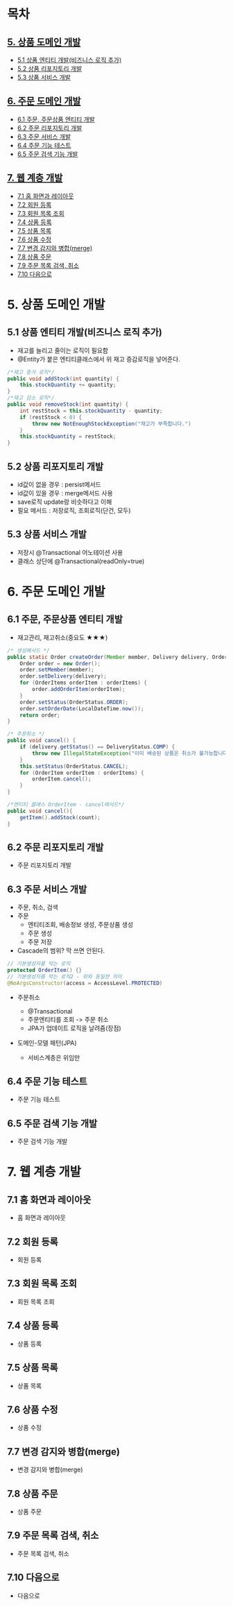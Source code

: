 # 목차

## [5. 상품 도메인 개발](#5-상품-도메인-개발)

- [5.1 상품 엔티티 개발(비즈니스 로직 추가)](#51-상품-엔티티-개발비즈니스-로직-추가)
- [5.2 상품 리포지토리 개발](#52-상품-리포지토리-개발)
- [5.3 상품 서비스 개발](#53-상품-서비스-개발)

## [6. 주문 도메인 개발](#6-주문-도메인-개발)

- [6.1 주문, 주문상품 엔티티 개발](#61-주문-주문상품-엔티티-개발)
- [6.2 주문 리포지토리 개발](#62-주문-리포지토리-개발)
- [6.3 주문 서비스 개발](#63-주문-서비스-개발)
- [6.4 주문 기능 테스트](#64-주문-기능-테스트)
- [6.5 주문 검색 기능 개발](#65-주문-검색-기능-개발)

## [7. 웹 계층 개발](#7-웹-계층-개발)

- [7.1 홈 화면과 레이아웃](#71-홈-화면과-레이아웃)
- [7.2 회원 등록](#72-회원-등록)
- [7.3 회원 목록 조회](#73-회원-목록-조회)
- [7.4 상품 등록](#74-상품-등록)
- [7.5 상품 목록](#75-상품-목록)
- [7.6 상품 수정](#76-상품-수정)
- [7.7 변경 감지와 병합(merge)](#77-변경-감지와-병합merge)
- [7.8 상품 주문](#78-상품-주문)
- [7.9 주문 목록 검색, 취소](#79-주문-목록-검색-취소)
- [7.10 다음으로](#710-다음으로)

# 5. 상품 도메인 개발

## 5.1 상품 엔티티 개발(비즈니스 로직 추가)

- 재고를 늘리고 줄이는 로직이 필요함
- @Entity가 붙은 엔티티클래스에서 위 재고 증감로직을 넣어준다.

```java
/*재고 증가 로직*/
public void addStock(int quantity) {
    this.stockQuantity += quantity;
}
/*재고 감소 로직*/
public void removeStock(int quantity) {
    int restStock = this.stockQuantity - quantity;
    if (restStock < 0) {
        throw new NotEnoughStockException("재고가 부족합니다.")
    }
    this.stockQuantity = restStock;
}
```

## 5.2 상품 리포지토리 개발

- id값이 없을 경우 : persist메서드
- id값이 있을 경우 : merge메서드 사용
- save로직 update랑 비슷하다고 이해
- 필요 메서드 : 저장로직, 조회로직(단건, 모두)

## 5.3 상품 서비스 개발

- 저장시 @Transactional 어노테이션 사용
- 클래스 상단에 @Transactional(readOnly=true)

# 6. 주문 도메인 개발

## 6.1 주문, 주문상품 엔티티 개발

- 재고관리, 재고취소(중요도 ★★★)

```java
/* 생성메서드 */
public static Order createOrder(Member member, Delivery delivery, OrderItem... orderItems) {
    Order order = new Order();
    order.setMember(member);
    order.setDelivery(delivery);
    for (OrderItems orderItem : orderItems) {
        order.addOrderItem(orderItem);
    }
    order.setStatus(OrderStatus.ORDER);
    order.setOrderDate(LocalDateTime.now());
    return order;
}

/* 주문취소 */
public void cancel() {
    if (delivery.getStatus() == DeliveryStatus.COMP) {
        throw new IllegalStateException("이미 배송된 상품은 취소가 불가능합니다.");
    }
    this.setStatus(OrderStatus.CANCEL);
    for (OrderItem orderItem : orderItems) {
        orderItem.cancel();
    }
}

/*엔티티 클래스 OrderItem - cancel메서드*/
public void cancel(){
    getItem().addStock(count);
}
```

## 6.2 주문 리포지토리 개발

- 주문 리포지토리 개발

## 6.3 주문 서비스 개발

- 주문, 취소, 검색
- 주문
  - 엔티티조회, 배송정보 생성, 주문상품 생성
  - 주문 생성
  - 주문 저장
- Cascade의 범위? 막 쓰면 안된다.

```java
// 기본생성자를 막는 로직
protected OrderItem() {}
// 기본생성자를 막는 로직2 - 위와 동일한 의미
@NoArgsConstructor(access = AccessLevel.PROTECTED)
```

- 주문취소

  - @Transactional
  - 주문엔티티를 조회 -> 주문 취소
  - JPA가 업데이트 로직을 날려줌(장점)

- 도메인-모델 패턴(JPA)
  - 서비스계층은 위임만

## 6.4 주문 기능 테스트

- 주문 기능 테스트

## 6.5 주문 검색 기능 개발

- 주문 검색 기능 개발

# 7. 웹 계층 개발

## 7.1 홈 화면과 레이아웃

- 홈 화면과 레이아웃

## 7.2 회원 등록

- 회원 등록

## 7.3 회원 목록 조회

- 회원 목록 조회

## 7.4 상품 등록

- 상품 등록

## 7.5 상품 목록

- 상품 목록

## 7.6 상품 수정

- 상품 수정

## 7.7 변경 감지와 병합(merge)

- 변경 감지와 병합(merge)

## 7.8 상품 주문

- 상품 주문

## 7.9 주문 목록 검색, 취소

- 주문 목록 검색, 취소

## 7.10 다음으로

- 다음으로
